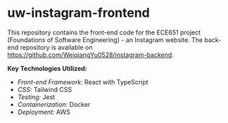 # uw-instagram-frontend

This repository contains the front-end code for the ECE651 project (Foundations of Software Engineering) - an Instagram website.
The back-end repository is available on https://github.com/WeiqiangYu0528/instagram-backend.

**Key Technologies Utilized:**

- *Front-end Framework:* React with TypeScript
- *CSS:* Tailwind CSS
- *Testing:* Jest
- *Containerization:* Docker
- *Deployment:* AWS
